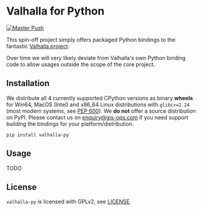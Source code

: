 # Valhalla for Python
[![Master Push](https://github.com/gis-ops/valhalla-py/actions/workflows/push_master.yml/badge.svg)](https://github.com/gis-ops/valhalla-py/actions/workflows/push_master.yml)

This spin-off project simply offers packaged Python bindings to the fantastic [Valhalla project](https://github.com/valhalla/valhalla).

Over time we will very likely deviate from Valhalla's own Python binding code to allow usages outside the scope of the core project.

## Installation
 
We distribute all 4 currently supported CPython versions as binary **wheels** for Win64, MacOS (Intel) and x86_64 Linux distributions with `glibc>=2.24` (most modern systems, see [PEP 600](https://www.python.org/dev/peps/pep-0600/)). We **do not** offer a source distribution on PyPI. Please contact us on enquiry@gis-ops.com if you need support building the bindings for your platform/distribution.

`pip install valhalla-py`

## Usage

TODO

## License

`valhalla-py` is licensed with GPLv2, see [LICENSE](./LICENSE).
